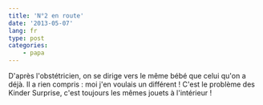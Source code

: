 ```yaml
---
title: 'N°2 en route'
date: '2013-05-07'
lang: fr
type: post
categories:
    - papa
---
```


D'après l'obstétricien, on se dirige vers le même bébé que celui qu'on a déjà. Il a rien compris : moi j'en voulais un différent ! C'est le problème des Kinder Surprise, c'est toujours les mêmes jouets à l'intérieur !
